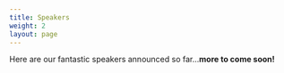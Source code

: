 ```yaml
---
title: Speakers
weight: 2
layout: page
---
```


Here are our fantastic speakers announced so far...**more to come soon!**